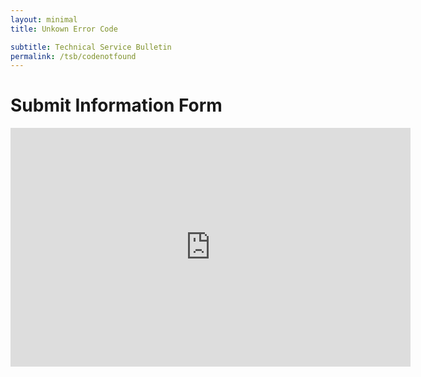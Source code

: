 ```yaml
---
layout: minimal
title: Unkown Error Code

subtitle: Technical Service Bulletin
permalink: /tsb/codenotfound
---
```


<h3 id="errorCode"></h3>

<script>
    // Function to extract URL parameters
    function getUrlParameter(name) {
        name = name.replace(/[\[]/, '\\[').replace(/[\]]/, '\\]');
        var regex = new RegExp('[\\?&]' + name + '=([^&#]*)');
        var results = regex.exec(window.location.search);
        return results === null ? '' : decodeURIComponent(results[1].replace(/\+/g, ' '));
    };

    // Get the error code from URL parameter
    var errorId = getUrlParameter('errorId');

    // Update the text on the page
    var errorCodeElement = document.getElementById('errorCode');
    errorCodeElement.textContent = 'Error Code: ' + errorId;
</script>

# Submit Information Form

<iframe src="https://docs.google.com/forms/d/11mvGJll8PHUo7XIRI8p5nt1r-lq3DZG0vtMQRQGcaAs/viewform?embedded=true" width="640" height="382" frameborder="0" marginheight="0" marginwidth="0">Loading…</iframe>